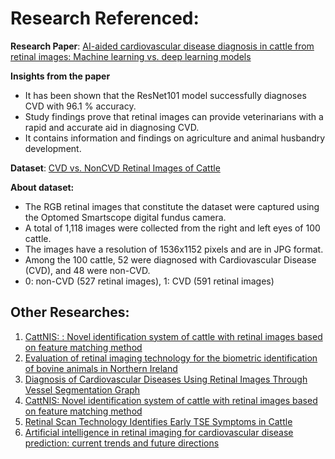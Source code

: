 # Research Referenced:

**Research Paper**: [AI-aided cardiovascular disease diagnosis in cattle from retinal images: Machine learning vs. deep learning models](https://www.sciencedirect.com/science/article/abs/pii/S0168169924007828#:~:text=It%20has%20been%20shown%20that,diagnoses%20CVD%20with%2096.1%20%25%20accuracy.&text=Study%20findings%20prove%20that%20retinal,accurate%20aid%20in%20diagnosing%20CVD.&text=It%20contains%20information%20and%20findings%20on%20agriculture%20and%20animal%20husbandry%20development)

**Insights from the paper**

* It has been shown that the ResNet101 model successfully diagnoses CVD with 96.1 % accuracy.
* Study findings prove that retinal images can provide veterinarians with a rapid and accurate aid in diagnosing CVD.
* It contains information and findings on agriculture and animal husbandry development.

**Dataset**: [CVD vs. NonCVD Retinal Images of Cattle](https://www.kaggle.com/datasets/animalbiometry/cvd-vs-noncvd-retinal-images-of-cattle?resource=download)

**About dataset:**

* The RGB retinal images that constitute the dataset were captured using the Optomed Smartscope digital fundus camera.
* A total of 1,118 images were collected from the right and left eyes of 100 cattle.
* The images have a resolution of 1536x1152 pixels and are in JPG format.
* Among the 100 cattle, 52 were diagnosed with Cardiovascular Disease (CVD), and 48 were non-CVD.
* 0: non-CVD (527 retinal images), 1: CVD (591 retinal images)

## Other Researches:
1. [CattNIS: : Novel identification system of cattle with retinal images based on feature matching method](https://dl.acm.org/doi/10.1016/j.compag.2024.108963)
2. [Evaluation of retinal imaging technology for the biometric identification of bovine animals in Northern Ireland](https://www.sciencedirect.com/science/article/abs/pii/S187114130700457X)
3. [Diagnosis of Cardiovascular Diseases Using Retinal Images Through Vessel Segmentation Graph](https://www.researchgate.net/publication/321119696_Diagnosis_of_Cardiovascular_Diseases_Using_Retinal_Images_Through_Vessel_Segmentation_Graph)
4. [CattNIS: Novel identification system of cattle with retinal images based on feature matching method](https://www.researchgate.net/publication/381074727_CattNIS_Novel_identification_system_of_cattle_with_retinal_images_based_on_feature_matching_method)
5. [Retinal Scan Technology Identifies Early TSE Symptoms in Cattle](https://agresearchmag.ars.usda.gov/2009/aug/cattle/)
6. [Artificial intelligence in retinal imaging for cardiovascular disease prediction: current trends and future directions](https://pubmed.ncbi.nlm.nih.gov/35916571/)